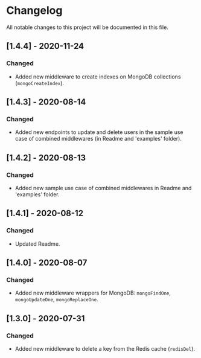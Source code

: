# Changelog

All notable changes to this project will be documented in this file.

## [1.4.4] - 2020-11-24

### Changed

- Added new middleware to create indexes on MongoDB collections (`mongoCreateIndex`).

## [1.4.3] - 2020-08-14

### Changed

- Added new endpoints to update and delete users in the sample use case of combined middlewares (in Readme and 'examples' folder).

## [1.4.2] - 2020-08-13

### Changed

- Added new sample use case of combined middlewares in Readme and 'examples' folder.

## [1.4.1] - 2020-08-12

### Changed

- Updated Readme.

## [1.4.0] - 2020-08-07

### Changed

- Added new middleware wrappers for MongoDB: `mongoFindOne`, `mongoUpdateOne`, `mongoReplaceOne`.

## [1.3.0] - 2020-07-31

### Changed

- Added new middleware to delete a key from the Redis cache (`redisDel`).
